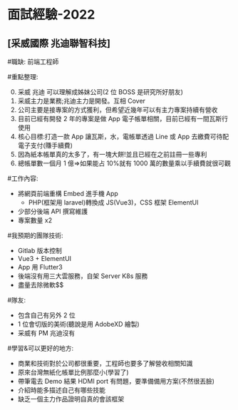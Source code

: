 # 面試經驗-2022

## [采威國際 兆迪聯智科技]

#職缺: 前端工程師 

#重點整理:

0. 采威 兆迪 可以理解成姊妹公司(2 位 BOSS 是研究所好朋友)
1. 采威主力是業務;兆迪主力是開發。互相 Cover
2. 公司主要是接專案的方式獲利，但希望近幾年可以有主力專案持續有營收
3. 目前已經有開發 2 年的專案是做 App 電子帳單相關，目前已經有一間瓦斯行使用
4. 核心目標:打造一款 App 讓瓦斯，水，電帳單透過 Line 或 App 去繳費可待配電子支付(賺手續費)
5. 因為紙本帳單真的太多了，有一塊大餅!並且已經在之前註冊一些專利
6. 總帳單數一個月 1 億=>如果能占 10%就有 1000 萬的數量乘以手續費就很可觀

#工作內容:

- 將網頁前端重構 Embed 進手機 App
  - PHP(框架用 laravel)轉換成 JS(Vue3)，CSS 框架 ElementUI
- 少部分後端 API 撰寫維護
- 專案數量 x2

#我預期的團隊技術:

- Gitlab 版本控制
- Vue3 + ElementUI
- App 用 Flutter3
- 後端沒有用三大雲服務，自架 Server K8s 服務
- 盡量去除微軟$$

#隊友:

- 包含自己有另外 2 位
- 1 位會切版的美術(聽說是用 AdobeXD 繪製)
- 采威有 PM 兆迪沒有

#學習&可以更好的地方:

- 商業和技術對於公司都很重要，工程師也要多了解營收相關知識
- 原來台灣無紙化帳單比例那麼小(學習了)
- 帶筆電去 Demo 結果 HDMI port 有問題，要準備備用方案(不然很丟臉)
- 介紹時能多描述自己有哪些技能
- 缺乏一個主力作品證明自真的會該框架
